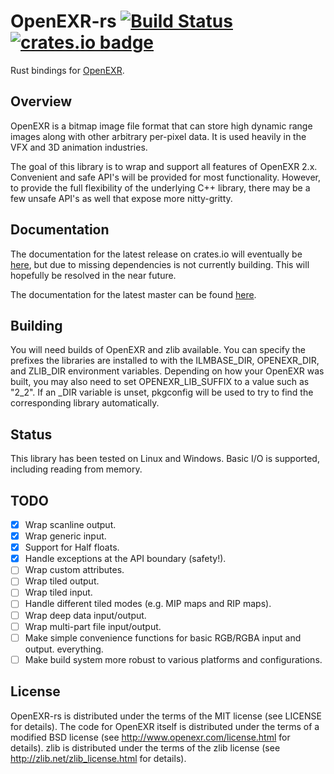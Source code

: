 # OpenEXR-rs [![Build Status][trav-ci-img]][trav-ci] [![crates.io badge][crates-io-badge]][crates-io-url]

Rust bindings for [OpenEXR](http://www.openexr.com).

## Overview

OpenEXR is a bitmap image file format that can store high dynamic range images
along with other arbitrary per-pixel data.  It is used heavily in the VFX and
3D animation industries.

The goal of this library is to wrap and support all features of OpenEXR 2.x.
Convenient and safe API's will be provided for most functionality.  However,
to provide the full flexibility of the underlying C++ library, there may be
a few unsafe API's as well that expose more nitty-gritty.

## Documentation

The documentation for the latest release on crates.io will eventually be [here](https://docs.rs/crate/openexr/), but due to missing dependencies is not currently building.  This will hopefully be resolved in the near future.

The documentation for the latest master can be found [here](https://cessen.github.io/openexr-rs).

## Building

You will need builds of OpenEXR and zlib available.  You can specify the
prefixes the libraries are installed to with the ILMBASE_DIR, OPENEXR_DIR, and
ZLIB_DIR environment variables.  Depending on how your OpenEXR was built, you
may also need to set OPENEXR_LIB_SUFFIX to a value such as "2_2".  If an _DIR
variable is unset, pkgconfig will be used to try to find the corresponding
library automatically.

## Status

This library has been tested on Linux and Windows.  Basic I/O is supported,
including reading from memory.

## TODO

- [x] Wrap scanline output.
- [x] Wrap generic input.
- [x] Support for Half floats.
- [x] Handle exceptions at the API boundary (safety!).
- [ ] Wrap custom attributes.
- [ ] Wrap tiled output.
- [ ] Wrap tiled input.
- [ ] Handle different tiled modes (e.g. MIP maps and RIP maps).
- [ ] Wrap deep data input/output.
- [ ] Wrap multi-part file input/output.
- [ ] Make simple convenience functions for basic RGB/RGBA input and output.
      everything.
- [ ] Make build system more robust to various platforms and configurations.

## License

OpenEXR-rs is distributed under the terms of the MIT license (see LICENSE for
details).  The code for OpenEXR itself is distributed under the terms of a
modified BSD license (see http://www.openexr.com/license.html for details).
zlib is distributed under the terms of the zlib license (see
http://zlib.net/zlib_license.html for details).

[crates-io-badge]: https://img.shields.io/crates/v/openexr.svg
[crates-io-url]: https://crates.io/crates/openexr
[trav-ci-img]: https://travis-ci.org/cessen/openexr-rs.svg?branch=master
[trav-ci]: https://travis-ci.org/cessen/openexr-rs
